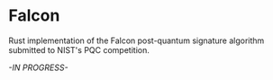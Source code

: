 # Falcon
Rust implementation of the Falcon post-quantum signature algorithm submitted to NIST's PQC competition.

*-IN PROGRESS-*
